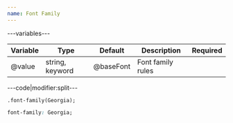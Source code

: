 ```yaml
---
name: Font Family
---
```


---variables---

| Variable | Type | Default | Description | Required |
| -- | -- | -- | -- | -- |
| @value | string, keyword | @baseFont | Font family rules ||

---code|modifier:split---

```less
.font-family(Georgia);
```

```css
font-family: Georgia;
```